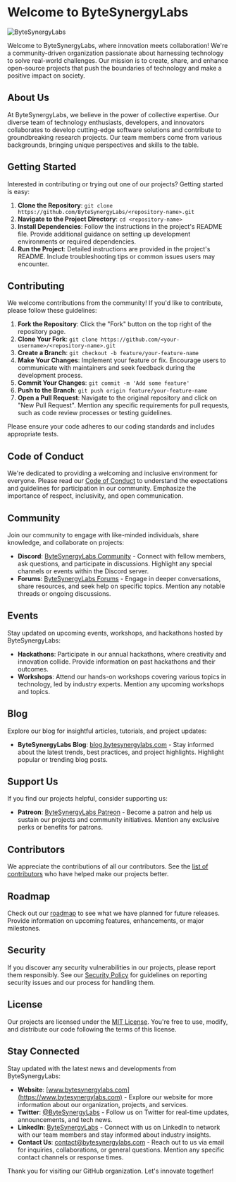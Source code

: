 # Welcome to ByteSynergyLabs

![ByteSynergyLabs](https://via.placeholder.com/800x200.png?text=ByteSynergyLabs)

Welcome to ByteSynergyLabs, where innovation meets collaboration! We're a community-driven organization passionate about harnessing technology to solve real-world challenges. Our mission is to create, share, and enhance open-source projects that push the boundaries of technology and make a positive impact on society.

## About Us

At ByteSynergyLabs, we believe in the power of collective expertise. Our diverse team of technology enthusiasts, developers, and innovators collaborates to develop cutting-edge software solutions and contribute to groundbreaking research projects. Our team members come from various backgrounds, bringing unique perspectives and skills to the table.


## Getting Started

Interested in contributing or trying out one of our projects? Getting started is easy:

1. **Clone the Repository**: `git clone https://github.com/ByteSynergyLabs/<repository-name>.git`
2. **Navigate to the Project Directory**: `cd <repository-name>`
3. **Install Dependencies**: Follow the instructions in the project's README file. Provide additional guidance on setting up development environments or required dependencies.
4. **Run the Project**: Detailed instructions are provided in the project's README. Include troubleshooting tips or common issues users may encounter.

## Contributing

We welcome contributions from the community! If you'd like to contribute, please follow these guidelines:

1. **Fork the Repository**: Click the "Fork" button on the top right of the repository page.
2. **Clone Your Fork**: `git clone https://github.com/<your-username>/<repository-name>.git`
3. **Create a Branch**: `git checkout -b feature/your-feature-name`
4. **Make Your Changes**: Implement your feature or fix. Encourage users to communicate with maintainers and seek feedback during the development process.
5. **Commit Your Changes**: `git commit -m 'Add some feature'`
6. **Push to the Branch**: `git push origin feature/your-feature-name`
7. **Open a Pull Request**: Navigate to the original repository and click on "New Pull Request". Mention any specific requirements for pull requests, such as code review processes or testing guidelines.

Please ensure your code adheres to our coding standards and includes appropriate tests.

## Code of Conduct

We're dedicated to providing a welcoming and inclusive environment for everyone. Please read our [Code of Conduct](CODE_OF_CONDUCT.md) to understand the expectations and guidelines for participation in our community. Emphasize the importance of respect, inclusivity, and open communication.

## Community

Join our community to engage with like-minded individuals, share knowledge, and collaborate on projects:

- **Discord**: [ByteSynergyLabs Community](https://discord.gg/bytesynergylabs) - Connect with fellow members, ask questions, and participate in discussions. Highlight any special channels or events within the Discord server.
- **Forums**: [ByteSynergyLabs Forums](https://forums.bytesynergylabs.com) - Engage in deeper conversations, share resources, and seek help on specific topics. Mention any notable threads or ongoing discussions.

## Events

Stay updated on upcoming events, workshops, and hackathons hosted by ByteSynergyLabs:

- **Hackathons**: Participate in our annual hackathons, where creativity and innovation collide. Provide information on past hackathons and their outcomes.
- **Workshops**: Attend our hands-on workshops covering various topics in technology, led by industry experts. Mention any upcoming workshops and topics.

## Blog

Explore our blog for insightful articles, tutorials, and project updates:

- **ByteSynergyLabs Blog**: [blog.bytesynergylabs.com](https://blog.bytesynergylabs.com) - Stay informed about the latest trends, best practices, and project highlights. Highlight popular or trending blog posts.

## Support Us

If you find our projects helpful, consider supporting us:

- **Patreon**: [ByteSynergyLabs Patreon](https://www.patreon.com/bytesynergylabs) - Become a patron and help us sustain our projects and community initiatives. Mention any exclusive perks or benefits for patrons.

## Contributors

We appreciate the contributions of all our contributors. See the [list of contributors](CONTRIBUTORS.md) who have helped make our projects better.

## Roadmap

Check out our [roadmap](ROADMAP.md) to see what we have planned for future releases. Provide information on upcoming features, enhancements, or major milestones.

## Security

If you discover any security vulnerabilities in our projects, please report them responsibly. See our [Security Policy](SECURITY.md) for guidelines on reporting security issues and our process for handling them.

## License

Our projects are licensed under the [MIT License](LICENSE.md). You're free to use, modify, and distribute our code following the terms of this license.

## Stay Connected

Stay updated with the latest news and developments from ByteSynergyLabs:

- **Website**: [www.bytesynergylabs.com](https://www.bytesynergylabs.com) - Explore our website for more information about our organization, projects, and services.
- **Twitter**: [@ByteSynergyLabs](https://twitter.com/ByteSynergyLabs) - Follow us on Twitter for real-time updates, announcements, and tech news.
- **LinkedIn**: [ByteSynergyLabs](https://www.linkedin.com/company/bytesynergylabs) - Connect with us on LinkedIn to network with our team members and stay informed about industry insights.
- **Contact Us**: [contact@bytesynergylabs.com](mailto:contact@bytesynergylabs.com) - Reach out to us via email for inquiries, collaborations, or general questions. Mention any specific contact channels or response times.

Thank you for visiting our GitHub organization. Let's innovate together!

